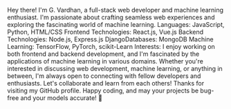 Hey there! I'm G. Vardhan, a full-stack web developer and machine learning enthusiast. I'm passionate about crafting seamless web experiences and exploring the fascinating world of machine learning.
Languages: JavaScript, Python, HTML/CSS
Frontend Technologies: React.js, Vue.js
Backend Technologies: Node.js, Express.js
DjangoDatabases: MongoDB
Machine Learning: TensorFlow, PyTorch, scikit-Learn 
Interests: I enjoy working on both frontend and backend development, and I'm fascinated by the applications of machine learning in various domains.
Whether you're interested in discussing web development, machine learning, or anything in between, I'm always open to connecting with fellow developers and enthusiasts. Let's collaborate and learn from each others! 
Thanks for visiting my GitHub profile. Happy coding, and may your projects be bug-free and your models accurate! 🚀 
